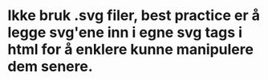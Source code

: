 # Ikke bruk .svg filer, best practice er å legge svg'ene inn i egne svg tags i html for å enklere kunne manipulere dem senere.